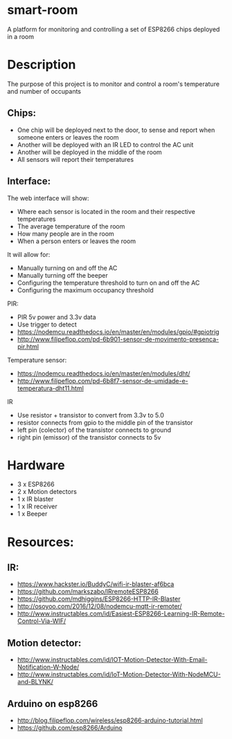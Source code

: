 # smart-room
A platform for monitoring and controlling a set of ESP8266 chips deployed in a room

# Description
The purpose of this project is to monitor and control a room's temperature and number of occupants

## Chips:
* One chip will be deployed next to the door, to sense and report when someone enters or leaves the room
* Another will be deployed with an IR LED to control the AC unit
* Another will be deployed in the middle of the room
* All sensors will report their temperatures

## Interface:
The web interface will show:
* Where each sensor is located in the room and their respective temperatures
* The average temperature of the room
* How many people are in the room
* When a person enters or leaves the room

It will allow for:
* Manually turning on and off the AC
* Manually turning off the beeper
* Configuring the temperature threshold to turn on and off the AC
* Configuring the maximum occupancy threshold

PIR:
* PIR 5v power and 3.3v data
* Use trigger to detect
* https://nodemcu.readthedocs.io/en/master/en/modules/gpio/#gpiotrig
* http://www.filipeflop.com/pd-6b901-sensor-de-movimento-presenca-pir.html

Temperature sensor:
* https://nodemcu.readthedocs.io/en/master/en/modules/dht/
* http://www.filipeflop.com/pd-6b8f7-sensor-de-umidade-e-temperatura-dht11.html

IR
* Use resistor + transistor to convert from 3.3v to 5.0
* resistor connects from gpio to the middle pin of the transistor
* left pin (colector) of the transistor connects to ground
* right pin (emissor) of the transistor connects to 5v 


# Hardware
* 3 x ESP8266
* 2 x Motion detectors
* 1 x IR blaster
* 1 x IR receiver
* 1 x Beeper

# Resources:
## IR:
* https://www.hackster.io/BuddyC/wifi-ir-blaster-af6bca
* https://github.com/markszabo/IRremoteESP8266
* https://github.com/mdhiggins/ESP8266-HTTP-IR-Blaster
* http://osoyoo.com/2016/12/08/nodemcu-mqtt-ir-remoter/
* http://www.instructables.com/id/Easiest-ESP8266-Learning-IR-Remote-Control-Via-WIF/

## Motion detector:
* http://www.instructables.com/id/IOT-Motion-Detector-With-Email-Notification-W-Node/
* http://www.instructables.com/id/IoT-Motion-Detector-With-NodeMCU-and-BLYNK/

## Arduino on esp8266
* http://blog.filipeflop.com/wireless/esp8266-arduino-tutorial.html
* https://github.com/esp8266/Arduino